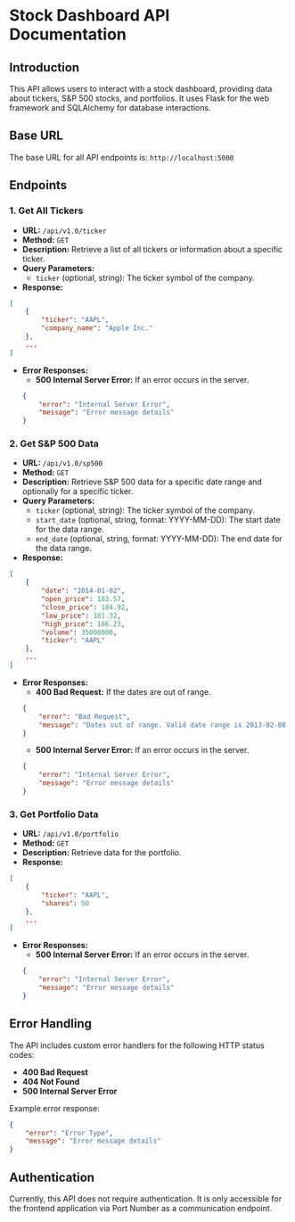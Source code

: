 # Stock Dashboard API Documentation

## Introduction
This API allows users to interact with a stock dashboard, providing data about tickers, S&P 500 stocks, and portfolios. It uses Flask for the web framework and SQLAlchemy for database interactions.

## Base URL
The base URL for all API endpoints is: `http://localhost:5000`

## Endpoints

### 1. Get All Tickers
- **URL:** `/api/v1.0/ticker`
- **Method:** `GET`
- **Description:** Retrieve a list of all tickers or information about a specific ticker.
- **Query Parameters:**
  - `ticker` (optional, string): The ticker symbol of the company.
- **Response:**
```json
[
    {
        "ticker": "AAPL",
        "company_name": "Apple Inc."
    },
    ...
]
```
- **Error Responses:**
  - **500 Internal Server Error:** If an error occurs in the server.
  ```json
  {
      "error": "Internal Server Error",
      "message": "Error message details"
  }
  ```

### 2. Get S&P 500 Data
- **URL:** `/api/v1.0/sp500`
- **Method:** `GET`
- **Description:** Retrieve S&P 500 data for a specific date range and optionally for a specific ticker.
- **Query Parameters:**
  - `ticker` (optional, string): The ticker symbol of the company.
  - `start_date` (optional, string, format: YYYY-MM-DD): The start date for the data range.
  - `end_date` (optional, string, format: YYYY-MM-DD): The end date for the data range.
- **Response:**
```json
[
    {
        "date": "2014-01-02",
        "open_price": 183.57,
        "close_price": 184.92,
        "low_price": 181.32,
        "high_price": 186.23,
        "volume": 35000000,
        "ticker": "AAPL"
    },
    ...
]
```
- **Error Responses:**
  - **400 Bad Request:** If the dates are out of range.
  ```json
  {
      "error": "Bad Request",
      "message": "Dates out of range. Valid date range is 2013-02-08 to 2018-02-07"
  }
  ```
  - **500 Internal Server Error:** If an error occurs in the server.
  ```json
  {
      "error": "Internal Server Error",
      "message": "Error message details"
  }
  ```

### 3. Get Portfolio Data
- **URL:** `/api/v1.0/portfolio`
- **Method:** `GET`
- **Description:** Retrieve data for the portfolio.
- **Response:**
```json
[
    {
        "ticker": "AAPL",
        "shares": 50
    },
    ...
]
```
- **Error Responses:**
  - **500 Internal Server Error:** If an error occurs in the server.
  ```json
  {
      "error": "Internal Server Error",
      "message": "Error message details"
  }
  ```

## Error Handling
The API includes custom error handlers for the following HTTP status codes:
- **400 Bad Request**
- **404 Not Found**
- **500 Internal Server Error**

Example error response:
```json
{
    "error": "Error Type",
    "message": "Error message details"
}
```

## Authentication
Currently, this API does not require authentication. It is only accessible for the frontend application via Port Number as a communication endpoint.
```
